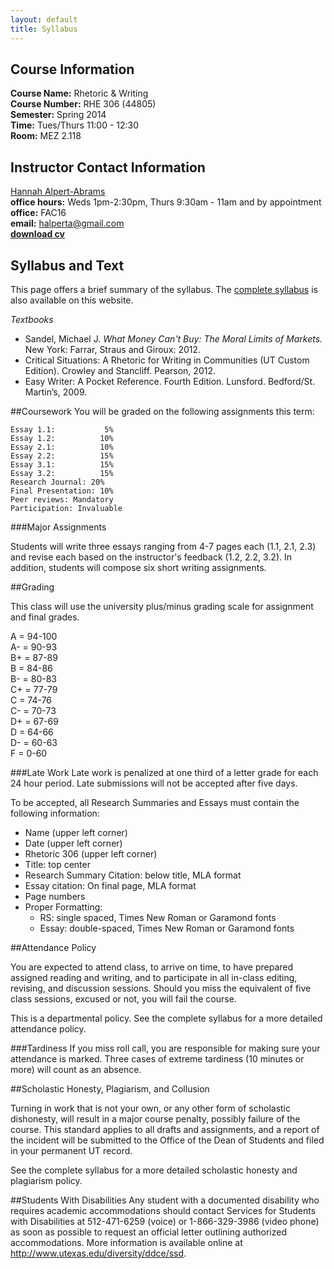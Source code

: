 ```yaml
---
layout: default
title: Syllabus
---
```


## Course Information

**Course Name:** Rhetoric & Writing  
**Course Number:** RHE 306 (44805)  
**Semester:** Spring 2014  
**Time:** Tues/Thurs 11:00 - 12:30  
**Room:** MEZ 2.118    


## Instructor Contact Information
[Hannah Alpert-Abrams](http://www.halperta.com)  
**office hours:** Weds 1pm-2:30pm, Thurs 9:30am - 11am and by appointment  
**office:** FAC16  
**email:** halperta@gmail.com  
**[download cv](documents/alpertAbramsCV.pdf)** 

## Syllabus and Text

This page offers a brief summary of the syllabus. The [complete syllabus](documents/rhe306-syllabus.pdf) is also available on this website.

_Textbooks_

* Sandel, Michael J. *What Money Can't Buy: The Moral Limits of Markets.* New York: Farrar, Straus and Giroux: 2012.
* Critical Situations:  A Rhetoric for Writing in Communities (UT Custom Edition). Crowley and Stancliff. Pearson, 2012.
* Easy Writer:  A Pocket Reference. Fourth Edition.  Lunsford. Bedford/St. Martin’s, 2009.  

##Coursework
You will be graded on the following assignments this term:

	Essay 1.1:           5%   
	Essay 1.2:          10%    
	Essay 2.1:          10%   
	Essay 2.2:          15%  
	Essay 3.1:          15%  
	Essay 3.2:          15%  
	Research Journal: 20%  
	Final Presentation: 10%  
	Peer reviews: Mandatory  
	Participation: Invaluable  
	
###Major Assignments

Students will write three essays ranging from 4-7 pages each (1.1, 2.1, 2.3) and revise each based on the instructor's feedback (1.2, 2.2, 3.2). In addition, students will compose six short writing assignments.

##Grading

This class will use the university plus/minus grading scale for assignment and final grades. 

A	=	94-100  
A-	=	90-93  
B+	=	87-89  
B	=	84-86  
B-	=	80-83  
C+	=	77-79  
C	=	74-76  
C-	=	70-73  
D+	=	67-69  
D	=	64-66  
D-	=	60-63  
F	=	0-60  


###Late Work
Late work is penalized at one third of a letter grade for each 24 hour period. Late submissions will not be accepted after five days.

To be accepted, all Research Summaries and Essays must contain the following information:
* Name (upper left corner)  
* Date (upper left corner)  
* Rhetoric 306 (upper left corner)  
* Title: top center  
* Research Summary Citation: below title, MLA format  
* Essay citation: On final page, MLA format  
* Page numbers  
* Proper Formatting:  
	* RS: single spaced, Times New Roman or Garamond fonts
	* Essay: double-spaced, Times New Roman or Garamond fonts


##Attendance Policy

You are expected to attend class, to arrive on time, to have prepared assigned reading and writing, and to participate in all in-class editing, revising, and discussion sessions. Should you miss the equivalent of five class sessions, excused or not, you will fail the course. 

This is a departmental policy. See the complete syllabus for a more detailed attendance policy.

###Tardiness
If you miss roll call, you are responsible for making sure your attendance is marked. Three cases of extreme tardiness (10 minutes or more) will count as an absence.

##Scholastic Honesty, Plagiarism, and Collusion

Turning in work that is not your own, or any other form of scholastic dishonesty, will result in a major course penalty, possibly failure of the course. This standard applies to all drafts and assignments, and a report of the incident will be submitted to the Office of the Dean of Students and filed in your permanent UT record.

See the complete syllabus for a more detailed scholastic honesty and plagiarism policy.

##Students With Disabilities
Any student with a documented disability who requires academic accommodations should contact Services for Students with Disabilities at 512-471-6259 (voice) or 1-866-329-3986 (video phone) as soon as possible to request an official letter outlining authorized accommodations. More information is available online at http://www.utexas.edu/diversity/ddce/ssd.































